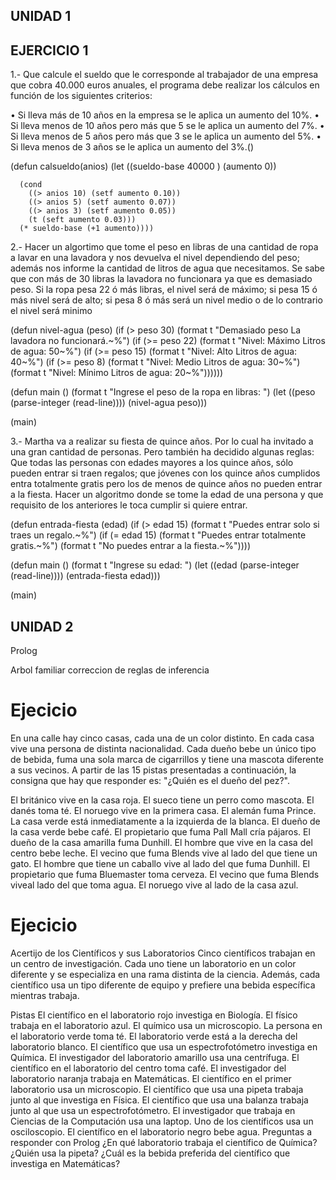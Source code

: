 ## UNIDAD 1
## EJERCICIO 1
1.- Que calcule el sueldo que le corresponde al trabajador de una
empresa que cobra 40.000 euros anuales, el programa debe realizar los
cálculos en función de los siguientes criterios:

• Si lleva más de 10 años en la empresa se le aplica un aumento del 10%.
• Si lleva menos de 10 años pero más que 5 se le aplica un aumento del
  7%.
• Si lleva menos de 5 años pero más que 3 se le aplica un aumento del
  5%.
• Si lleva menos de 3 años se le aplica un aumento del 3%.()

(defun calsueldo(anios)
    (let ((sueldo-base 40000 )
        (aumento 0))
    
      (cond
        ((> anios 10) (setf aumento 0.10))
        ((> anios 5) (setf aumento 0.07))
        ((> anios 3) (setf aumento 0.05))
        (t (seft aumento 0.03)))
      (* sueldo-base (+1 aumento))))

2.- Hacer un algortimo que tome el peso en libras de una cantidad de
ropa a lavar en una lavadora y nos devuelva el nivel dependiendo del
peso; además nos informe la cantidad de litros de agua que
necesitamos. Se sabe que con más de 30 libras la lavadora no funcionara
ya que es demasiado peso. Si la ropa pesa 22 ó más libras, el nivel será
de máximo; si pesa 15 ó más nivel será de alto; si pesa 8 ó más será un
nivel medio o de lo contrario el nivel será minimo

(defun nivel-agua (peso)
  (if (> peso 30)
      (format t "Demasiado peso La lavadora no funcionará.~%")
      (if (>= peso 22)
          (format t "Nivel: Máximo Litros de agua: 50~%")
          (if (>= peso 15)
              (format t "Nivel: Alto Litros de agua: 40~%")
              (if (>= peso 8)
                  (format t "Nivel: Medio Litros de agua: 30~%")
                  (format t "Nivel: Mínimo Litros de agua: 20~%"))))))

(defun main ()
  (format t "Ingrese el peso de la ropa en libras: ")
  (let ((peso (parse-integer (read-line))))
    (nivel-agua peso)))

(main)


3.- Martha va a realizar su fiesta de quince años. Por lo cual ha
invitado a una gran cantidad de personas. Pero también ha decidido
algunas reglas: Que todas las personas con edades mayores a los quince
años, sólo pueden entrar si traen regalos; que jóvenes con los quince
años cumplidos entra totalmente gratis pero los de menos de quince años
no pueden entrar a la fiesta. Hacer un algoritmo donde se tome la edad
de una persona y que requisito de los anteriores le toca cumplir si
quiere entrar.

(defun entrada-fiesta (edad)
  (if (> edad 15)
      (format t "Puedes entrar solo si traes un regalo.~%")
      (if (= edad 15)
          (format t "Puedes entrar totalmente gratis.~%")
          (format t "No puedes entrar a la fiesta.~%"))))

(defun main ()
  (format t "Ingrese su edad: ")
  (let ((edad (parse-integer (read-line))))
    (entrada-fiesta edad)))

(main)





## UNIDAD 2

Prolog 

Arbol familiar 
correccion de reglas de inferencia 

# Ejecicio 
En una calle hay cinco casas, cada una de un color distinto.  En cada
casa vive una persona de distinta nacionalidad.  Cada dueño bebe un
único tipo de bebida, fuma una sola marca de cigarrillos y tiene una
mascota diferente a sus vecinos.  A partir de las 15 pistas
presentadas a continuación, la consigna que hay que responder es:
"¿Quién es el dueño del pez?".
 
El británico vive en la casa roja.
El sueco tiene un perro como mascota.
El danés toma té.
El noruego vive en la primera casa.
El alemán fuma Prince.
La casa verde está inmediatamente a la izquierda de la blanca.
El dueño de la casa verde bebe café.
El propietario que fuma Pall Mall cría pájaros.
El dueño de la casa amarilla fuma Dunhill.
El hombre que vive en la casa del centro bebe leche.
El vecino que fuma Blends vive al lado del que tiene un gato.
El hombre que tiene un caballo vive al lado del que fuma Dunhill.
El propietario que fuma Bluemaster toma cerveza.
El vecino que fuma Blends viveal lado del que toma agua.
El noruego vive al lado de la casa azul.

# Ejecicio
Acertijo de los Científicos y sus Laboratorios Cinco científicos
trabajan en un centro de investigación. Cada uno tiene un laboratorio en
un color diferente y se especializa en una rama distinta de la
ciencia. Además, cada científico usa un tipo diferente de equipo y
prefiere una bebida específica mientras trabaja.

Pistas El científico en el laboratorio rojo investiga en Biología.  El
físico trabaja en el laboratorio azul.  El químico usa un microscopio.
La persona en el laboratorio verde toma té.  El laboratorio verde está a
la derecha del laboratorio blanco.  El científico que usa un
espectrofotómetro investiga en Química.  El investigador del laboratorio
amarillo usa una centrífuga.  El científico en el laboratorio del centro
toma café.  El investigador del laboratorio naranja trabaja en
Matemáticas.  El científico en el primer laboratorio usa un microscopio.
El científico que usa una pipeta trabaja junto al que investiga en
Física.  El científico que usa una balanza trabaja junto al que usa un
espectrofotómetro.  El investigador que trabaja en Ciencias de la
Computación usa una laptop.  Uno de los científicos usa un osciloscopio.
El científico en el laboratorio negro bebe agua.  Preguntas a responder
con Prolog ¿En qué laboratorio trabaja el científico de Química?  ¿Quién
usa la pipeta?  ¿Cuál es la bebida preferida del científico que
investiga en Matemáticas?
